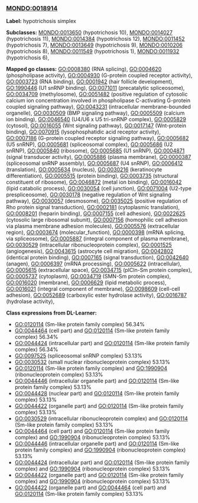 
### [MONDO:0018914](http://purl.obolibrary.org/obo/MONDO_0018914)
**Label:** hypotrichosis simplex

**Subclasses:** [MONDO:0013650](http://purl.obolibrary.org/obo/MONDO_0013650) (hypotrichosis 10), [MONDO:0014027](http://purl.obolibrary.org/obo/MONDO_0014027) (hypotrichosis 11), [MONDO:0014384](http://purl.obolibrary.org/obo/MONDO_0014384) (hypotrichosis 12), [MONDO:0011452](http://purl.obolibrary.org/obo/MONDO_0011452) (hypotrichosis 7), [MONDO:0013649](http://purl.obolibrary.org/obo/MONDO_0013649) (hypotrichosis 9), [MONDO:0010206](http://purl.obolibrary.org/obo/MONDO_0010206) (hypotrichosis 8), [MONDO:0011549](http://purl.obolibrary.org/obo/MONDO_0011549) (hypotrichosis 1), [MONDO:0011932](http://purl.obolibrary.org/obo/MONDO_0011932) (hypotrichosis 6), 

**Mapped go classes:** [GO:0008380](http://purl.obolibrary.org/obo/GO_0008380) (RNA splicing), [GO:0004620](http://purl.obolibrary.org/obo/GO_0004620) (phospholipase activity), [GO:0004930](http://purl.obolibrary.org/obo/GO_0004930) (G-protein coupled receptor activity), [GO:0003723](http://purl.obolibrary.org/obo/GO_0003723) (RNA binding), [GO:0001942](http://purl.obolibrary.org/obo/GO_0001942) (hair follicle development), [GO:1990446](http://purl.obolibrary.org/obo/GO_1990446) (U1 snRNP binding), [GO:0071011](http://purl.obolibrary.org/obo/GO_0071011) (precatalytic spliceosome), [GO:0034709](http://purl.obolibrary.org/obo/GO_0034709) (methylosome), [GO:0051482](http://purl.obolibrary.org/obo/GO_0051482) (positive regulation of cytosolic calcium ion concentration involved in phospholipase C-activating G-protein coupled signaling pathway), [GO:0043231](http://purl.obolibrary.org/obo/GO_0043231) (intracellular membrane-bounded organelle), [GO:0030509](http://purl.obolibrary.org/obo/GO_0030509) (BMP signaling pathway), [GO:0005509](http://purl.obolibrary.org/obo/GO_0005509) (calcium ion binding), [GO:0046540](http://purl.obolibrary.org/obo/GO_0046540) (U4/U6 x U5 tri-snRNP complex), [GO:0005829](http://purl.obolibrary.org/obo/GO_0005829) (cytosol), [GO:0016055](http://purl.obolibrary.org/obo/GO_0016055) (Wnt signaling pathway), [GO:0017147](http://purl.obolibrary.org/obo/GO_0017147) (Wnt-protein binding), [GO:0070915](http://purl.obolibrary.org/obo/GO_0070915) (lysophosphatidic acid receptor activity), [GO:0007186](http://purl.obolibrary.org/obo/GO_0007186) (G-protein coupled receptor signaling pathway), [GO:0005682](http://purl.obolibrary.org/obo/GO_0005682) (U5 snRNP), [GO:0005681](http://purl.obolibrary.org/obo/GO_0005681) (spliceosomal complex), [GO:0005686](http://purl.obolibrary.org/obo/GO_0005686) (U2 snRNP), [GO:0005840](http://purl.obolibrary.org/obo/GO_0005840) (ribosome), [GO:0005685](http://purl.obolibrary.org/obo/GO_0005685) (U1 snRNP), [GO:0004871](http://purl.obolibrary.org/obo/GO_0004871) (signal transducer activity), [GO:0005886](http://purl.obolibrary.org/obo/GO_0005886) (plasma membrane), [GO:0000387](http://purl.obolibrary.org/obo/GO_0000387) (spliceosomal snRNP assembly), [GO:0005687](http://purl.obolibrary.org/obo/GO_0005687) (U4 snRNP), [GO:0006412](http://purl.obolibrary.org/obo/GO_0006412) (translation), [GO:0005634](http://purl.obolibrary.org/obo/GO_0005634) (nucleus), [GO:0030216](http://purl.obolibrary.org/obo/GO_0030216) (keratinocyte differentiation), [GO:0005515](http://purl.obolibrary.org/obo/GO_0005515) (protein binding), [GO:0003735](http://purl.obolibrary.org/obo/GO_0003735) (structural constituent of ribosome), [GO:0046872](http://purl.obolibrary.org/obo/GO_0046872) (metal ion binding), [GO:0016042](http://purl.obolibrary.org/obo/GO_0016042) (lipid catabolic process), [GO:0030054](http://purl.obolibrary.org/obo/GO_0030054) (cell junction), [GO:0071004](http://purl.obolibrary.org/obo/GO_0071004) (U2-type prespliceosome), [GO:0030178](http://purl.obolibrary.org/obo/GO_0030178) (negative regulation of Wnt signaling pathway), [GO:0030057](http://purl.obolibrary.org/obo/GO_0030057) (desmosome), [GO:0035025](http://purl.obolibrary.org/obo/GO_0035025) (positive regulation of Rho protein signal transduction), [GO:0002181](http://purl.obolibrary.org/obo/GO_0002181) (cytoplasmic translation), [GO:0008201](http://purl.obolibrary.org/obo/GO_0008201) (heparin binding), [GO:0007155](http://purl.obolibrary.org/obo/GO_0007155) (cell adhesion), [GO:0022625](http://purl.obolibrary.org/obo/GO_0022625) (cytosolic large ribosomal subunit), [GO:0007156](http://purl.obolibrary.org/obo/GO_0007156) (homophilic cell adhesion via plasma membrane adhesion molecules), [GO:0005576](http://purl.obolibrary.org/obo/GO_0005576) (extracellular region), [GO:0003674](http://purl.obolibrary.org/obo/GO_0003674) (molecular_function), [GO:0000398](http://purl.obolibrary.org/obo/GO_0000398) (mRNA splicing, via spliceosome), [GO:0005887](http://purl.obolibrary.org/obo/GO_0005887) (integral component of plasma membrane), [GO:0030529](http://purl.obolibrary.org/obo/GO_0030529) (intracellular ribonucleoprotein complex), [GO:0001525](http://purl.obolibrary.org/obo/GO_0001525) (angiogenesis), [GO:0043615](http://purl.obolibrary.org/obo/GO_0043615) (astrocyte cell migration), [GO:0042802](http://purl.obolibrary.org/obo/GO_0042802) (identical protein binding), [GO:0007165](http://purl.obolibrary.org/obo/GO_0007165) (signal transduction), [GO:0042640](http://purl.obolibrary.org/obo/GO_0042640) (anagen), [GO:0006397](http://purl.obolibrary.org/obo/GO_0006397) (mRNA processing), [GO:0005622](http://purl.obolibrary.org/obo/GO_0005622) (intracellular), [GO:0005615](http://purl.obolibrary.org/obo/GO_0005615) (extracellular space), [GO:0034715](http://purl.obolibrary.org/obo/GO_0034715) (pICln-Sm protein complex), [GO:0005737](http://purl.obolibrary.org/obo/GO_0005737) (cytoplasm), [GO:0034719](http://purl.obolibrary.org/obo/GO_0034719) (SMN-Sm protein complex), [GO:0016020](http://purl.obolibrary.org/obo/GO_0016020) (membrane), [GO:0006629](http://purl.obolibrary.org/obo/GO_0006629) (lipid metabolic process), [GO:0016021](http://purl.obolibrary.org/obo/GO_0016021) (integral component of membrane), [GO:0098609](http://purl.obolibrary.org/obo/GO_0098609) (cell-cell adhesion), [GO:0052689](http://purl.obolibrary.org/obo/GO_0052689) (carboxylic ester hydrolase activity), [GO:0016787](http://purl.obolibrary.org/obo/GO_0016787) (hydrolase activity), 

**Class expressions from DL-Learner:**

- [GO:0120114](http://purl.obolibrary.org/obo/GO_0120114) (Sm-like protein family complex) 56.34%
- [GO:0044464](http://purl.obolibrary.org/obo/GO_0044464) (cell part) and [GO:0120114](http://purl.obolibrary.org/obo/GO_0120114) (Sm-like protein family complex) 56.34%
- [GO:0044424](http://purl.obolibrary.org/obo/GO_0044424) (intracellular part) and [GO:0120114](http://purl.obolibrary.org/obo/GO_0120114) (Sm-like protein family complex) 56.34%
- [GO:0097525](http://purl.obolibrary.org/obo/GO_0097525) (spliceosomal snRNP complex) 53.13%
- [GO:0030532](http://purl.obolibrary.org/obo/GO_0030532) (small nuclear ribonucleoprotein complex) 53.13%
- [GO:0120114](http://purl.obolibrary.org/obo/GO_0120114) (Sm-like protein family complex) and [GO:1990904](http://purl.obolibrary.org/obo/GO_1990904) (ribonucleoprotein complex) 53.13%
- [GO:0044446](http://purl.obolibrary.org/obo/GO_0044446) (intracellular organelle part) and [GO:0120114](http://purl.obolibrary.org/obo/GO_0120114) (Sm-like protein family complex) 53.13%
- [GO:0044428](http://purl.obolibrary.org/obo/GO_0044428) (nuclear part) and [GO:0120114](http://purl.obolibrary.org/obo/GO_0120114) (Sm-like protein family complex) 53.13%
- [GO:0044422](http://purl.obolibrary.org/obo/GO_0044422) (organelle part) and [GO:0120114](http://purl.obolibrary.org/obo/GO_0120114) (Sm-like protein family complex) 53.13%
- [GO:0030529](http://purl.obolibrary.org/obo/GO_0030529) (intracellular ribonucleoprotein complex) and [GO:0120114](http://purl.obolibrary.org/obo/GO_0120114) (Sm-like protein family complex) 53.13%
- [GO:0044464](http://purl.obolibrary.org/obo/GO_0044464) (cell part) and [GO:0120114](http://purl.obolibrary.org/obo/GO_0120114) (Sm-like protein family complex) and [GO:1990904](http://purl.obolibrary.org/obo/GO_1990904) (ribonucleoprotein complex) 53.13%
- [GO:0044446](http://purl.obolibrary.org/obo/GO_0044446) (intracellular organelle part) and [GO:0120114](http://purl.obolibrary.org/obo/GO_0120114) (Sm-like protein family complex) and [GO:1990904](http://purl.obolibrary.org/obo/GO_1990904) (ribonucleoprotein complex) 53.13%
- [GO:0044424](http://purl.obolibrary.org/obo/GO_0044424) (intracellular part) and [GO:0120114](http://purl.obolibrary.org/obo/GO_0120114) (Sm-like protein family complex) and [GO:1990904](http://purl.obolibrary.org/obo/GO_1990904) (ribonucleoprotein complex) 53.13%
- [GO:0044422](http://purl.obolibrary.org/obo/GO_0044422) (organelle part) and [GO:0120114](http://purl.obolibrary.org/obo/GO_0120114) (Sm-like protein family complex) and [GO:1990904](http://purl.obolibrary.org/obo/GO_1990904) (ribonucleoprotein complex) 53.13%
- [GO:0044422](http://purl.obolibrary.org/obo/GO_0044422) (organelle part) and [GO:0044464](http://purl.obolibrary.org/obo/GO_0044464) (cell part) and [GO:0120114](http://purl.obolibrary.org/obo/GO_0120114) (Sm-like protein family complex) 53.13%


